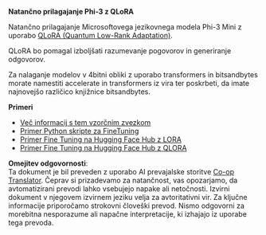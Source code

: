 <!--
CO_OP_TRANSLATOR_METADATA:
{
  "original_hash": "54b6b824568d4decb574b9e117c4f5f7",
  "translation_date": "2025-07-17T08:21:18+00:00",
  "source_file": "md/03.FineTuning/FineTuning_Qlora.md",
  "language_code": "sl"
}
-->
**Natančno prilagajanje Phi-3 z QLoRA**

Natančno prilagajanje Microsoftovega jezikovnega modela Phi-3 Mini z uporabo [QLoRA (Quantum Low-Rank Adaptation)](https://github.com/artidoro/qlora).

QLoRA bo pomagal izboljšati razumevanje pogovorov in generiranje odgovorov.

Za nalaganje modelov v 4bitni obliki z uporabo transformers in bitsandbytes morate namestiti accelerate in transformers iz vira ter poskrbeti, da imate najnovejšo različico knjižnice bitsandbytes.

**Primeri**
- [Več informacij s tem vzorčnim zvezkom](../../../../code/03.Finetuning/Phi_3_Inference_Finetuning.ipynb)
- [Primer Python skripte za FineTuning](../../../../code/03.Finetuning/FineTrainingScript.py)
- [Primer Fine Tuning na Hugging Face Hub z LORA](../../../../code/03.Finetuning/Phi-3-finetune-lora-python.ipynb)
- [Primer Fine Tuning na Hugging Face Hub z QLORA](../../../../code/03.Finetuning/Phi-3-finetune-qlora-python.ipynb)

**Omejitev odgovornosti**:  
Ta dokument je bil preveden z uporabo AI prevajalske storitve [Co-op Translator](https://github.com/Azure/co-op-translator). Čeprav si prizadevamo za natančnost, vas opozarjamo, da avtomatizirani prevodi lahko vsebujejo napake ali netočnosti. Izvirni dokument v njegovem izvirnem jeziku velja za avtoritativni vir. Za ključne informacije priporočamo strokovni človeški prevod. Nismo odgovorni za morebitna nesporazume ali napačne interpretacije, ki izhajajo iz uporabe tega prevoda.